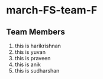 # march-FS-team-F

## Team Members

1. this is harikrishnan
2. this is yuvan
3. this is praveen
4. this is anik
5. this is sudharshan
